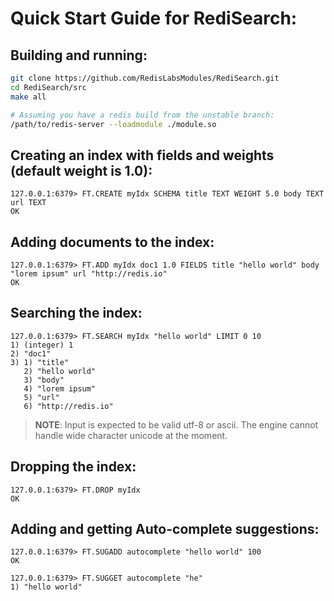 
# Quick Start Guide for RediSearch:

## Building and running:

```sh
git clone https://github.com/RedisLabsModules/RediSearch.git
cd RediSearch/src
make all

# Assuming you have a redis build from the unstable branch:
/path/to/redis-server --loadmodule ./module.so
```

## Creating an index with fields and weights (default weight is 1.0):

```
127.0.0.1:6379> FT.CREATE myIdx SCHEMA title TEXT WEIGHT 5.0 body TEXT url TEXT
OK 

``` 

## Adding documents to the index:
```
127.0.0.1:6379> FT.ADD myIdx doc1 1.0 FIELDS title "hello world" body "lorem ipsum" url "http://redis.io" 
OK
```

## Searching the index:

```
127.0.0.1:6379> FT.SEARCH myIdx "hello world" LIMIT 0 10
1) (integer) 1
2) "doc1"
3) 1) "title"
   2) "hello world"
   3) "body"
   4) "lorem ipsum"
   5) "url"
   6) "http://redis.io"
```

  > **NOTE**: Input is expected to be valid utf-8 or ascii. The engine cannot handle wide character unicode at the moment. 


## Dropping the index:

```
127.0.0.1:6379> FT.DROP myIdx
OK
```

## Adding and getting Auto-complete suggestions:

```
127.0.0.1:6379> FT.SUGADD autocomplete "hello world" 100
OK

127.0.0.1:6379> FT.SUGGET autocomplete "he"
1) "hello world"

```
